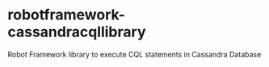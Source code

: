 # robotframework-cassandracqllibrary
Robot Framework library to execute CQL statements in Cassandra Database
